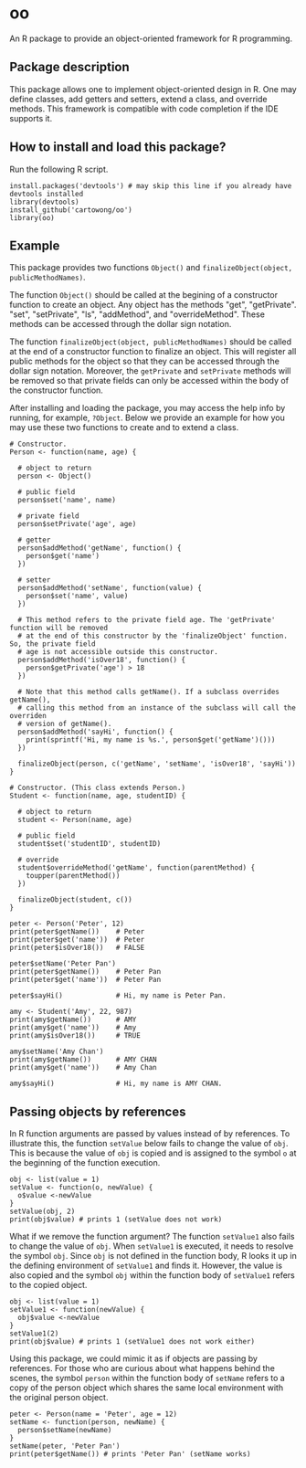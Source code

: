 # oo
An R package to provide an object-oriented framework for R programming.

## Package description
This package allows one to implement object-oriented design in R. One may define classes, add getters and setters, extend a class, and override methods. This framework is compatible with code completion if the IDE supports it.

## How to install and load this package?
Run the following R script.

```
install.packages('devtools') # may skip this line if you already have devtools installed
library(devtools)
install_github('cartowong/oo')
library(oo)
```

## Example
This package provides two functions `Object()` and `finalizeObject(object, publicMethodNames)`.

The function `Object()` should be called at the begining of a constructor function to create an object. Any object has the methods "get", "getPrivate". "set", "setPrivate", "ls", "addMethod", and "overrideMethod". These methods can be accessed through the dollar sign notation.

The function `finalizeObject(object, publicMethodNames)` should be called at the end of a constructor function to finalize an object. This will register all public methods for the object so that they can be accessed through the dollar sign notation. Moreover, the `getPrivate` and `setPrivate` methods will be removed so that private fields can only be accessed within the body of the constructor function.

After installing and loading the package, you may access the help info by running, for example, `?Object`. Below we provide an example for how you may use these two functions to create and to extend a class.

```
# Constructor.
Person <- function(name, age) {

  # object to return
  person <- Object()

  # public field
  person$set('name', name)

  # private field
  person$setPrivate('age', age)

  # getter
  person$addMethod('getName', function() {
    person$get('name')
  })

  # setter
  person$addMethod('setName', function(value) {
    person$set('name', value)
  })

  # This method refers to the private field age. The 'getPrivate' function will be removed
  # at the end of this constructor by the 'finalizeObject' function. So, the private field
  # age is not accessible outside this constructor.
  person$addMethod('isOver18', function() {
    person$getPrivate('age') > 18
  })

  # Note that this method calls getName(). If a subclass overrides getName(),
  # calling this method from an instance of the subclass will call the overriden
  # version of getName().
  person$addMethod('sayHi', function() {
    print(sprintf('Hi, my name is %s.', person$get('getName')()))
  })

  finalizeObject(person, c('getName', 'setName', 'isOver18', 'sayHi'))
}

# Constructor. (This class extends Person.)
Student <- function(name, age, studentID) {

  # object to return
  student <- Person(name, age)

  # public field
  student$set('studentID', studentID)

  # override
  student$overrideMethod('getName', function(parentMethod) {
    toupper(parentMethod())
  })

  finalizeObject(student, c())
}

peter <- Person('Peter', 12)
print(peter$getName())    # Peter
print(peter$get('name'))  # Peter
print(peter$isOver18())   # FALSE

peter$setName('Peter Pan')
print(peter$getName())    # Peter Pan
print(peter$get('name'))  # Peter Pan

peter$sayHi()             # Hi, my name is Peter Pan.

amy <- Student('Amy', 22, 987)
print(amy$getName())      # AMY
print(amy$get('name'))    # Amy
print(amy$isOver18())     # TRUE

amy$setName('Amy Chan')
print(amy$getName())      # AMY CHAN
print(amy$get('name'))    # Amy Chan

amy$sayHi()               # Hi, my name is AMY CHAN.
```

## Passing objects by references

In R function arguments are passed by values instead of by references. To illustrate this, the function `setValue` below fails to change the value of `obj`. This is because the value of `obj` is copied and is assigned to the symbol `o` at the beginning of the function execution.

```
obj <- list(value = 1)
setValue <- function(o, newValue) {
  o$value <-newValue
}
setValue(obj, 2)
print(obj$value) # prints 1 (setValue does not work)
```

What if we remove the function argument? The function `setValue1` also fails to change the value of `obj`. When `setValue1` is executed, it needs to resolve the symbol `obj`. Since `obj` is not defined in the function body, R looks it up in the defining environment of `setValue1` and finds it. However, the value is also copied and the symbol `obj` within the function body of `setValue1` refers to the copied object.

```
obj <- list(value = 1)
setValue1 <- function(newValue) {
  obj$value <-newValue
}
setValue1(2)
print(obj$value) # prints 1 (setValue1 does not work either)
```

Using this package, we could mimic it as if objects are passing by references. For those who are curious about what happens behind the scenes, the symbol `person` within the function body of `setName` refers to a copy of the person object which shares the same local environment with the original person object.

```
peter <- Person(name = 'Peter', age = 12)
setName <- function(person, newName) {
  person$setName(newName)
}
setName(peter, 'Peter Pan')
print(peter$getName()) # prints 'Peter Pan' (setName works)
```
